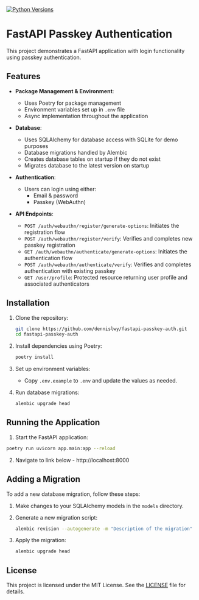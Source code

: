 [![Python Versions](https://img.shields.io/badge/python-3.10-blue.svg)](https://www.python.org)

# FastAPI Passkey Authentication

This project demonstrates a FastAPI application with login functionality using passkey authentication.

## Features

- **Package Management & Environment**:
  - Uses Poetry for package management
  - Environment variables set up in `.env` file
  - Async implementation throughout the application

- **Database**:
  - Uses SQLAlchemy for database access with SQLite for demo purposes
  - Database migrations handled by Alembic
  - Creates database tables on startup if they do not exist
  - Migrates database to the latest version on startup

- **Authentication**:
  - Users can login using either:
    - Email & password
    - Passkey (WebAuthn)

- **API Endpoints**:
  - `POST /auth/webauthn/register/generate-options`: Initiates the registration flow
  - `POST /auth/webauthn/register/verify`: Verifies and completes new passkey registration
  - `GET /auth/webauthn/authenticate/generate-options`: Initiates the authentication flow
  - `POST /auth/webauthn/authenticate/verify`: Verifies and completes authentication with existing passkey
  - `GET /user/profile`: Protected resource returning user profile and associated authenticators

## Installation

1. Clone the repository:
    ```sh
    git clone https://github.com/dennislwy/fastapi-passkey-auth.git
    cd fastapi-passkey-auth
    ```

2. Install dependencies using Poetry:
    ```sh
    poetry install
    ```

3. Set up environment variables:
    - Copy `.env.example` to `.env` and update the values as needed.

4. Run database migrations:
    ```sh
    alembic upgrade head
    ```

## Running the Application

1. Start the FastAPI application:
```sh
poetry run uvicorn app.main:app --reload
```

2. Navigate to link below - http://localhost:8000

## Adding a Migration

To add a new database migration, follow these steps:

1. Make changes to your SQLAlchemy models in the `models` directory.

2. Generate a new migration script:
    ```sh
    alembic revision --autogenerate -m "Description of the migration"
    ```

3. Apply the migration:
    ```sh
    alembic upgrade head
    ```

## License
This project is licensed under the MIT License. See the [LICENSE](https://raw.githubusercontent.com/dennislwy/fastapi-passkey-auth/refs/heads/main/LICENSE) file for details.
